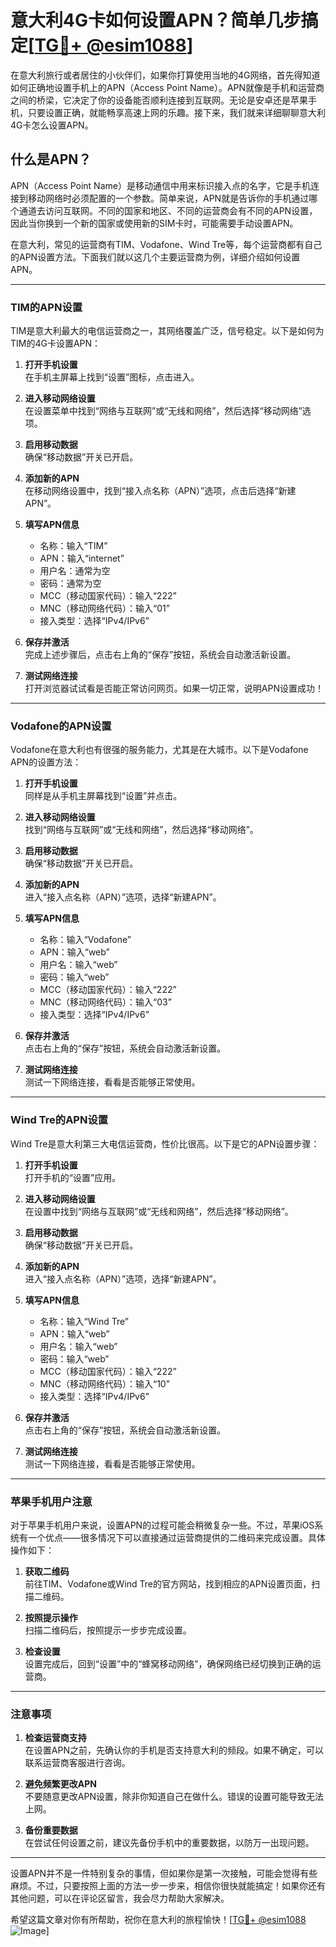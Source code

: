 # 意大利4G卡如何设置APN？简单几步搞定[[TG💪+ @esim1088](https://t.me/s/esim1088)]

在意大利旅行或者居住的小伙伴们，如果你打算使用当地的4G网络，首先得知道如何正确地设置手机上的APN（Access Point Name）。APN就像是手机和运营商之间的桥梁，它决定了你的设备能否顺利连接到互联网。无论是安卓还是苹果手机，只要设置正确，就能畅享高速上网的乐趣。接下来，我们就来详细聊聊意大利4G卡怎么设置APN。

## 什么是APN？

APN（Access Point Name）是移动通信中用来标识接入点的名字，它是手机连接到移动网络时必须配置的一个参数。简单来说，APN就是告诉你的手机通过哪个通道去访问互联网。不同的国家和地区、不同的运营商会有不同的APN设置，因此当你换到一个新的国家或使用新的SIM卡时，可能需要手动设置APN。

在意大利，常见的运营商有TIM、Vodafone、Wind Tre等，每个运营商都有自己的APN设置方法。下面我们就以这几个主要运营商为例，详细介绍如何设置APN。

---

### TIM的APN设置

TIM是意大利最大的电信运营商之一，其网络覆盖广泛，信号稳定。以下是如何为TIM的4G卡设置APN：

1. **打开手机设置**  
   在手机主屏幕上找到“设置”图标，点击进入。

2. **进入移动网络设置**  
   在设置菜单中找到“网络与互联网”或“无线和网络”，然后选择“移动网络”选项。

3. **启用移动数据**  
   确保“移动数据”开关已开启。

4. **添加新的APN**  
   在移动网络设置中，找到“接入点名称（APN）”选项，点击后选择“新建APN”。

5. **填写APN信息**  
   - 名称：输入“TIM”
   - APN：输入“internet”
   - 用户名：通常为空
   - 密码：通常为空
   - MCC（移动国家代码）：输入“222”
   - MNC（移动网络代码）：输入“01”
   - 接入类型：选择“IPv4/IPv6”

6. **保存并激活**  
   完成上述步骤后，点击右上角的“保存”按钮，系统会自动激活新设置。

7. **测试网络连接**  
   打开浏览器试试看是否能正常访问网页。如果一切正常，说明APN设置成功！

---

### Vodafone的APN设置

Vodafone在意大利也有很强的服务能力，尤其是在大城市。以下是Vodafone APN的设置方法：

1. **打开手机设置**  
   同样是从手机主屏幕找到“设置”并点击。

2. **进入移动网络设置**  
   找到“网络与互联网”或“无线和网络”，然后选择“移动网络”。

3. **启用移动数据**  
   确保“移动数据”开关已开启。

4. **添加新的APN**  
   进入“接入点名称（APN）”选项，选择“新建APN”。

5. **填写APN信息**  
   - 名称：输入“Vodafone”
   - APN：输入“web”
   - 用户名：输入“web”
   - 密码：输入“web”
   - MCC（移动国家代码）：输入“222”
   - MNC（移动网络代码）：输入“03”
   - 接入类型：选择“IPv4/IPv6”

6. **保存并激活**  
   点击右上角的“保存”按钮，系统会自动激活新设置。

7. **测试网络连接**  
   测试一下网络连接，看看是否能够正常使用。

---

### Wind Tre的APN设置

Wind Tre是意大利第三大电信运营商，性价比很高。以下是它的APN设置步骤：

1. **打开手机设置**  
   打开手机的“设置”应用。

2. **进入移动网络设置**  
   在设置中找到“网络与互联网”或“无线和网络”，然后选择“移动网络”。

3. **启用移动数据**  
   确保“移动数据”开关已开启。

4. **添加新的APN**  
   进入“接入点名称（APN）”选项，选择“新建APN”。

5. **填写APN信息**  
   - 名称：输入“Wind Tre”
   - APN：输入“web”
   - 用户名：输入“web”
   - 密码：输入“web”
   - MCC（移动国家代码）：输入“222”
   - MNC（移动网络代码）：输入“10”
   - 接入类型：选择“IPv4/IPv6”

6. **保存并激活**  
   点击右上角的“保存”按钮，系统会自动激活新设置。

7. **测试网络连接**  
   测试一下网络连接，看看是否能够正常使用。

---

### 苹果手机用户注意

对于苹果手机用户来说，设置APN的过程可能会稍微复杂一些。不过，苹果iOS系统有一个优点——很多情况下可以直接通过运营商提供的二维码来完成设置。具体操作如下：

1. **获取二维码**  
   前往TIM、Vodafone或Wind Tre的官方网站，找到相应的APN设置页面，扫描二维码。

2. **按照提示操作**  
   扫描二维码后，按照提示一步步完成设置。

3. **检查设置**  
   设置完成后，回到“设置”中的“蜂窝移动网络”，确保网络已经切换到正确的运营商。

---

### 注意事项

1. **检查运营商支持**  
   在设置APN之前，先确认你的手机是否支持意大利的频段。如果不确定，可以联系运营商客服进行咨询。

2. **避免频繁更改APN**  
   不要随意更改APN设置，除非你知道自己在做什么。错误的设置可能导致无法上网。

3. **备份重要数据**  
   在尝试任何设置之前，建议先备份手机中的重要数据，以防万一出现问题。

---

设置APN并不是一件特别复杂的事情，但如果你是第一次接触，可能会觉得有些麻烦。不过，只要按照上面的方法一步一步来，相信你很快就能搞定！如果你还有其他问题，可以在评论区留言，我会尽力帮助大家解决。

希望这篇文章对你有所帮助，祝你在意大利的旅程愉快！[[TG💪+ @esim1088](https://t.me/s/esim1088) ![Image](https://i.postimg.cc/4NQfJmqS/Snipaste-2025-05-13-00-14-12.png)]